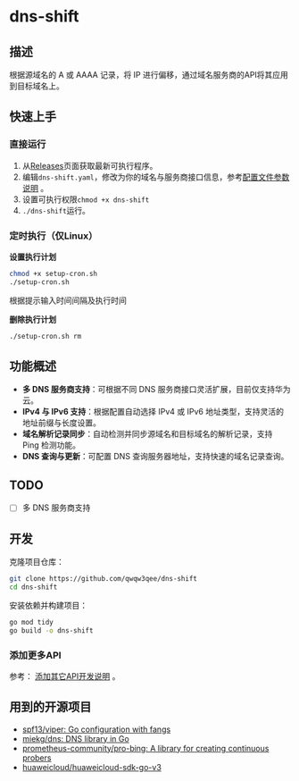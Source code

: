 # dns-shift
## 描述

根据源域名的 A 或 AAAA 记录，将 IP 进行偏移，通过域名服务商的API将其应用到目标域名上。

## 快速上手

### 直接运行

1. 从[Releases](https://github.com/qwqw3qee/dns-shift/releases)页面获取最新可执行程序。
2. 编辑`dns-shift.yaml`，修改为你的域名与服务商接口信息，参考[配置文件参数说明](./doc/配置文件参数说明.md) 。
2. 设置可执行权限`chmod +x dns-shift`
3. `./dns-shift`运行。

### 定时执行（仅Linux）

**设置执行计划**

```bash
chmod +x setup-cron.sh
./setup-cron.sh
```

根据提示输入时间间隔及执行时间

**删除执行计划**

```bash
./setup-cron.sh rm
```

## 功能概述

- **多 DNS 服务商支持**：可根据不同 DNS 服务商接口灵活扩展，目前仅支持华为云。
- **IPv4 与 IPv6 支持**：根据配置自动选择 IPv4 或 IPv6 地址类型，支持灵活的地址前缀与长度设置。
- **域名解析记录同步**：自动检测并同步源域名和目标域名的解析记录，支持 Ping 检测功能。
- **DNS 查询与更新**：可配置 DNS 查询服务器地址，支持快速的域名记录查询。

## TODO

- [ ] 多 DNS 服务商支持

## 开发

克隆项目仓库：

```bash
git clone https://github.com/qwqw3qee/dns-shift
cd dns-shift
```

安装依赖并构建项目：

```bash
go mod tidy
go build -o dns-shift
```

### 添加更多API

参考： [添加其它API开发说明](./doc/添加其它API开发说明.md) 。

## 用到的开源项目

- [spf13/viper: Go configuration with fangs](https://github.com/spf13/viper)
- [miekg/dns: DNS library in Go](https://github.com/miekg/dns)
- [prometheus-community/pro-bing: A library for creating continuous probers](https://github.com/prometheus-community/pro-bing)
- [huaweicloud/huaweicloud-sdk-go-v3](https://github.com/huaweicloud/huaweicloud-sdk-go-v3)
